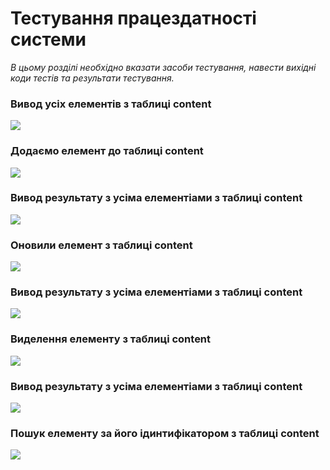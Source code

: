 # Тестування працездатності системи

*В цьому розділі необхідно вказати засоби тестування, навести вихідні коди тестів та результати тестування.*


### Вивод усіх елементів з таблиці content
![](./pıc/01.png)
### Додаємо елемент до таблиці content
![](./pıc/02.png)
### Вивод результату з усіма елементіами з таблиці content
![](./pıc/03.png)
### Оновили елемент з таблиці content
![](./pıc/04.png)
### Вивод результату з усіма елементіами з таблиці content
![](./pıc/05.png)
### Виделення елементу з таблиці content
![](./pıc/06.png)
### Вивод результату з усіма елементіами з таблиці content
![](./pıc/07.png)
### Пошук елементу за його ідинтифікатором з таблиці content
![](./pıc/08.png)



